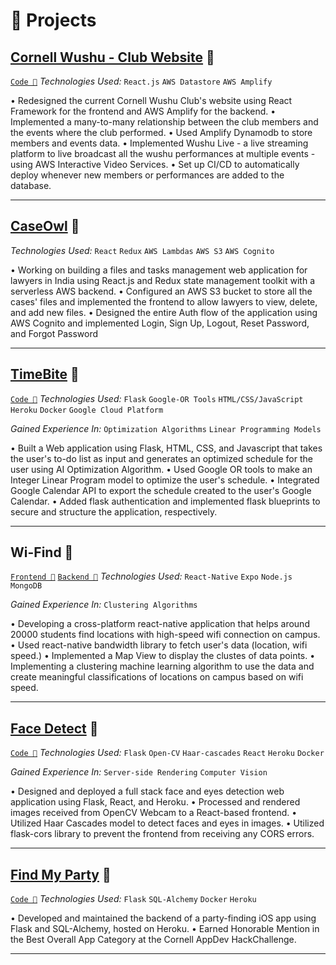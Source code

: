 # 🧪 Projects

## [Cornell Wushu - Club Website](https://cornellwushu.github.io) 🔗

[`Code 🔗`](https://github.com/cornellwushu/cornellwushu.github.io/)
_Technologies Used:_ `React.js` `AWS Datastore` `AWS Amplify`

• Redesigned the current Cornell Wushu Club's website using React Framework for the frontend and AWS Amplify for the backend.
• Implemented a many-to-many relationship between the club members and the events where the club performed.
• Used Amplify Dynamodb to store members and events data.
• Implemented Wushu Live - a live streaming platform to live broadcast all the wushu performances at multiple events - using AWS Interactive Video Services.
• Set up CI/CD to automatically deploy whenever new members or performances are added to the database.

<hr />

## [CaseOwl](https://caseowl.in/) 🔗

_Technologies Used:_ `React` `Redux` `AWS Lambdas` `AWS S3` `AWS Cognito`

• Working on building a files and tasks management web application for lawyers in India using React.js and Redux state management toolkit with a serverless AWS backend.
• Configured an AWS S3 bucket to store all the cases' files and implemented the frontend to allow lawyers to view, delete, and add new files.
• Designed the entire Auth flow of the application using AWS Cognito and implemented Login, Sign Up, Logout, Reset Password, and Forgot Password

<hr />

## [TimeBite](https://timebite.herokuapp.com/) 🔗

[`Code 🔗`](https://github.com/pratyush1712/Timebite-Backend/)
_Technologies Used:_ `Flask` `Google-OR Tools` `HTML/CSS/JavaScript` `Heroku` `Docker` `Google Cloud Platform`

_Gained Experience In:_ `Optimization Algorithms` `Linear Programming Models`

• Built a Web application using Flask, HTML, CSS, and Javascript that takes the user's to-do list as input and generates an optimized schedule for the user using AI Optimization Algorithm.
• Used Google OR tools to make an Integer Linear Program model to optimize the user's schedule.
• Integrated Google Calendar API to export the schedule created to the user's Google Calendar.
• Added flask authentication and implemented flask blueprints to secure and structure the application, respectively.

<hr />

## Wi-Find 🔗

[`Frontend 🔗`](https://github.com/Archit404Error/WiFindMobile/)
[`Backend 🔗`](https://github.com/Archit404Error/WiFindBackend/)
_Technologies Used:_ `React-Native` `Expo` `Node.js` `MongoDB`

_Gained Experience In:_ `Clustering Algorithms`

• Developing a cross-platform react-native application that helps around 20000 students find locations with high-speed wifi connection on campus.
• Used react-native bandwidth library to fetch user's data (location, wifi speed.)
• Implemented a Map View to display the clustes of data points.
• Implementing a clustering machine learning algorithm to use the data and create meaningful classifications of locations on campus based on wifi speed.

<hr />

## [Face Detect](https://cornell-detection.herokuapp.com/) 🔗

[`Code 🔗`](https://github.com/pratyush1712/face-detection/)
_Technologies Used:_ `Flask` `Open-CV` `Haar-cascades` `React` `Heroku` `Docker`

_Gained Experience In:_ `Server-side Rendering` `Computer Vision`

• Designed and deployed a full stack face and eyes detection web application using Flask, React, and Heroku.
• Processed and rendered images received from OpenCV Webcam to a React-based frontend.
• Utilized Haar Cascades model to detect faces and eyes in images.
• Utilized flask-cors library to prevent the frontend from receiving any CORS errors.

<hr />

## [Find My Party](https://github.com/pratyush1712/find_my_party_backend/) 🔗

[`Code 🔗`](https://github.com/pratyush1712/find_my_party_backend/)
_Technologies Used:_ `Flask` `SQL-Alchemy` `Docker` `Heroku`

• Developed and maintained the backend of a party-finding iOS app using Flask and SQL-Alchemy, hosted on Heroku.
• Earned Honorable Mention in the Best Overall App Category at the Cornell AppDev HackChallenge.

<hr />
